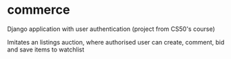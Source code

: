 # commerce
Django application with user authentication (project from CS50's course)

Imitates an listings auction, where authorised user can create, comment, bid and save items to watchlist
